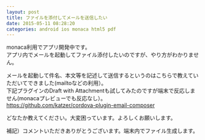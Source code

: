 ```yaml
---
layout: post
title: ファイルを添付してメールを送信したい
date: 2015-05-11 08:28:20
categories: android ios monaca html5 pdf
---
```

<p>monaca利用でアプリ開発中です。<br>
アプリ内でメールを起動してファイル添付したいのですが、やり方がわかりません。</p>

<p>メールを起動して件名、本文等を記述して送信するというのはこちらで教えていただいてできました(mailtoなどの利用）。<br>
下記プラグインのDraft with Attachmentも試してみたのですが端末で反応しません(monacaプレビューでも反応なし）。<br>
<a href="https://github.com/katzer/cordova-plugin-email-composer" rel="nofollow">https://github.com/katzer/cordova-plugin-email-composer</a></p>

<p>どなたか教えてください。大変困っています。よろしくお願いします。</p>

<p>補記）コメントいただきありがとうございます。端末内でファイル生成します。</p>
